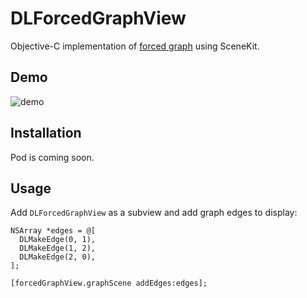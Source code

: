 DLForcedGraphView
=================

Objective-C implementation of [forced graph](http://en.wikipedia.org/wiki/Force-directed_graph_drawing) using SceneKit.

Demo
-----------------
![demo](https://github.com/garnett/DLForcedGraphView/blob/master/img/demo.gif)

Installation
-----------------
Pod is coming soon.

Usage
-----------------
Add ```DLForcedGraphView``` as a subview and add graph edges to display:

```objc
NSArray *edges = @[
  DLMakeEdge(0, 1),
  DLMakeEdge(1, 2),
  DLMakeEdge(2, 0),
];

[forcedGraphView.graphScene addEdges:edges];
```
